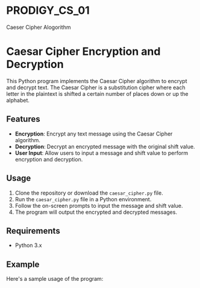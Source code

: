 # PRODIGY_CS_01
Caeser Cipher Alogorithm
# Caesar Cipher Encryption and Decryption

This Python program implements the Caesar Cipher algorithm to encrypt and decrypt text. The Caesar Cipher is a substitution cipher where each letter in the plaintext is shifted a certain number of places down or up the alphabet.

## Features

- **Encryption**: Encrypt any text message using the Caesar Cipher algorithm.
- **Decryption**: Decrypt an encrypted message with the original shift value.
- **User Input**: Allow users to input a message and shift value to perform encryption and decryption.

## Usage

1. Clone the repository or download the `caesar_cipher.py` file.
2. Run the `caesar_cipher.py` file in a Python environment.
3. Follow the on-screen prompts to input the message and shift value.
4. The program will output the encrypted and decrypted messages.

## Requirements

- Python 3.x

## Example

Here's a sample usage of the program:

